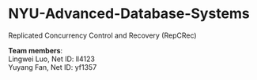 # NYU-Advanced-Database-Systems

Replicated Concurrency Control and Recovery (RepCRec)  

**Team members**:  
Lingwei Luo, Net ID: ll4123  
Yuyang Fan, Net ID: yf1357
